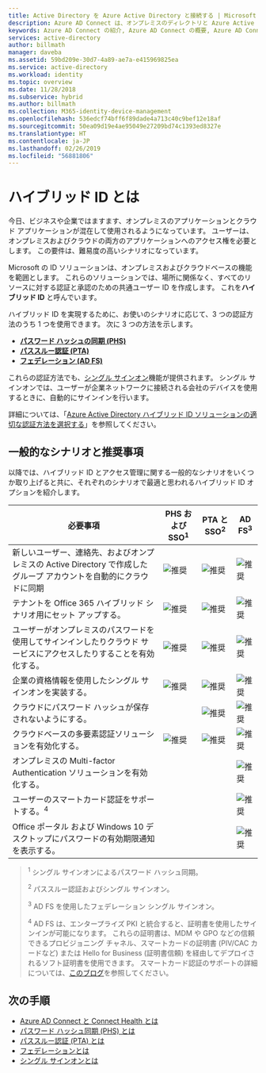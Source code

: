 ```yaml
---
title: Active Directory を Azure Active Directory と接続する | Microsoft Docs
description: Azure AD Connect は、オンプレミスのディレクトリと Azure Active Directory を統合する機能です。 Office 365、Azure、SaaS など Azure AD と連動するアプリケーションの ID を共通化することができます。
keywords: Azure AD Connect の紹介, Azure AD Connect の概要, Azure AD Connect とは, Active Directory のインストール
services: active-directory
author: billmath
manager: daveba
ms.assetid: 59bd209e-30d7-4a89-ae7a-e415969825ea
ms.service: active-directory
ms.workload: identity
ms.topic: overview
ms.date: 11/28/2018
ms.subservice: hybrid
ms.author: billmath
ms.collection: M365-identity-device-management
ms.openlocfilehash: 536edcf74bff6f89dade4a713c40c9bef12e18af
ms.sourcegitcommit: 50ea09d19e4ae95049e27209bd74c1393ed8327e
ms.translationtype: HT
ms.contentlocale: ja-JP
ms.lasthandoff: 02/26/2019
ms.locfileid: "56881806"
---
```

# <a name="what-is-hybrid-identity"></a>ハイブリッド ID とは

今日、ビジネスや企業ではますます、オンプレミスのアプリケーションとクラウド アプリケーションが混在して使用されるようになっています。  ユーザーは、オンプレミスおよびクラウドの両方のアプリケーションへのアクセス権を必要とします。 この要件は、難易度の高いシナリオになっています。 

Microsoft の ID ソリューションは、オンプレミスおよびクラウドベースの機能を範囲とします。  これらのソリューションでは、場所に関係なく、すべてのリソースに対する認証と承認のための共通ユーザー ID を作成します。 これを**ハイブリッド ID** と呼んでいます。

ハイブリッド ID を実現するために、お使いのシナリオに応じて、3 つの認証方法のうち 1 つを使用できます。   次に 3 つの方法を示します。 

- **[パスワード ハッシュの同期 (PHS)](whatis-phs.md)**  
- **[パススルー認証 (PTA)](how-to-connect-pta.md)**  
- **[フェデレーション (AD FS)](whatis-fed.md)** 

これらの認証方法でも、[シングル サインオン](how-to-connect-sso.md)機能が提供されます。  シングル サインオンでは、ユーザーが企業ネットワークに接続される会社のデバイスを使用するときに、自動的にサインインを行います。

詳細については、「[Azure Active Directory ハイブリッド ID ソリューションの適切な認証方法を選択する](https://docs.microsoft.com/azure/security/azure-ad-choose-authn)」を参照してください。 

## <a name="common-scenarios-and-recommendations"></a>一般的なシナリオと推奨事項 

以降では、ハイブリッド ID とアクセス管理に関する一般的なシナリオをいくつか取り上げると共に、それぞれのシナリオで最適と思われるハイブリッド ID オプションを紹介します。 

|必要事項|PHS および SSO<sup>1</sup>| PTA と SSO<sup>2</sup> | AD FS<sup>3</sup>| 
|-----|-----|-----|-----| 
|新しいユーザー、連絡先、およびオンプレミスの Active Directory で作成したグループ アカウントを自動的にクラウドに同期|![推奨](./media/whatis-hybrid-identity/ic195031.png)| ![推奨](./media/whatis-hybrid-identity/ic195031.png) |![推奨](./media/whatis-hybrid-identity/ic195031.png)| 
|テナントを Office 365 ハイブリッド シナリオ用にセット アップする。|![推奨](./media/whatis-hybrid-identity/ic195031.png)| ![推奨](./media/whatis-hybrid-identity/ic195031.png) |![推奨](./media/whatis-hybrid-identity/ic195031.png)| 
|ユーザーがオンプレミスのパスワードを使用してサインインしたりクラウド サービスにアクセスしたりすることを有効化する。|![推奨](./media/whatis-hybrid-identity/ic195031.png)| ![推奨](./media/whatis-hybrid-identity/ic195031.png) |![推奨](./media/whatis-hybrid-identity/ic195031.png)| 
|企業の資格情報を使用したシングル サインオンを実装する。|![推奨](./media/whatis-hybrid-identity/ic195031.png)| ![推奨](./media/whatis-hybrid-identity/ic195031.png) |![推奨](./media/whatis-hybrid-identity/ic195031.png)|  
|クラウドにパスワード ハッシュが保存されないようにする。| |![推奨](./media/whatis-hybrid-identity/ic195031.png)|![推奨](./media/whatis-hybrid-identity/ic195031.png)| 
|クラウドベースの多要素認証ソリューションを有効化する。|![推奨](./media/whatis-hybrid-identity/ic195031.png)|![推奨](./media/whatis-hybrid-identity/ic195031.png)|![推奨](./media/whatis-hybrid-identity/ic195031.png)| 
|オンプレミスの Multi-factor Authentication ソリューションを有効化する。| | |![推奨](./media/whatis-hybrid-identity/ic195031.png)| 
|ユーザーのスマートカード認証をサポートする。<sup>4</sup>| | |![推奨](./media/whatis-hybrid-identity/ic195031.png)| 
|Office ポータル および Windows 10 デスクトップにパスワードの有効期限通知を表示する。| | |![推奨](./media/whatis-hybrid-identity/ic195031.png)| 

> <sup>1</sup> シングル サインオンによるパスワード ハッシュ同期。 
> 
> <sup>2</sup> パススルー認証およびシングル サインオン。  
> 
> <sup>3</sup> AD FS を使用したフェデレーション シングル サインオン。  
>  
> <sup>4</sup> AD FS は、エンタープライズ PKI と統合すると、証明書を使用したサインインが可能になります。 これらの証明書は、MDM や GPO などの信頼できるプロビジョニング チャネル、スマートカードの証明書 (PIV/CAC カードなど) または Hello for Business (証明書信頼) を経由してデプロイされるソフト証明書を使用できます。 スマートカード認証のサポートの詳細については、[このブログ](https://blogs.msdn.microsoft.com/samueld/2016/07/19/adfs-certauth-aad-o365/)を参照してください。 
> 

## <a name="next-steps"></a>次の手順 

- [Azure AD Connect と Connect Health とは](whatis-azure-ad-connect.md) 
- [パスワード ハッシュ同期 (PHS) とは](whatis-phs.md) 
- [パススルー認証 (PTA) とは](how-to-connect-pta.md) 
- [フェデレーションとは](whatis-fed.md) 
- [シングル サインオンとは](how-to-connect-sso.md) 

